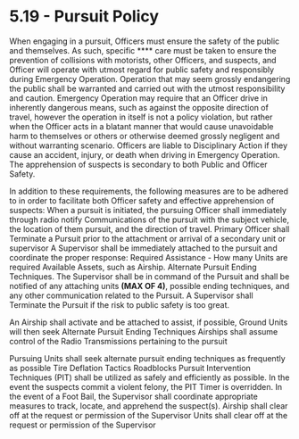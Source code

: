 # 5.19 - Pursuit Policy

When engaging in a pursuit, Officers must ensure the safety of the public and themselves. As such, specific **** care must be taken to ensure the prevention of collisions with motorists, other Officers, and suspects, and Officer will operate with utmost regard for public safety and responsibly during Emergency Operation. Operation that may seem grossly endangering the public shall be warranted and carried out with the utmost responsibility and caution. Emergency Operation may require that an Officer drive in inherently dangerous means, such as against the opposite direction of travel, however the operation in itself is not a policy violation, but rather when the Officer acts in a blatant manner that would cause unavoidable harm to themselves or others or otherwise deemed grossly negligent and without warranting scenario. Officers are liable to Disciplinary Action if they cause an accident, injury, or death when driving in Emergency Operation. The apprehension of suspects is secondary to both Public and Officer Safety.

In addition to these requirements, the following measures are to be adhered to in order to facilitate both Officer safety and effective apprehension of suspects: When a pursuit is initiated, the pursuing Officer shall immediately through radio notify Communications of the pursuit with the subject vehicle, the location of them pursuit, and the direction of travel. Primary Officer shall Terminate a Pursuit prior to the attachment or arrival of a secondary unit or supervisor A Supervisor shall be immediately attached to the pursuit and coordinate the proper response: Required Assistance - How many Units are required Available Assets, such as Airship. Alternate Pursuit Ending Techniques. The Supervisor shall be in command of the Pursuit and shall be notified of any attaching units **(MAX OF 4)**, possible ending techniques, and any other communication related to the Pursuit. A Supervisor shall Terminate the Pursuit if the risk to public safety is too great.

An Airship shall activate and be attached to assist, if possible, Ground Units will then seek Alternate Pursuit Ending Techniques Airships shall assume control of the Radio Transmissions pertaining to the pursuit

Pursuing Units shall seek alternate pursuit ending techniques as frequently as possible Tire Deflation Tactics Roadblocks Pursuit Intervention Techniques (PIT) shall be utilized as safely and efficiently as possible. In the event the suspects commit a violent felony, the PIT Timer is overridden. In the event of a Foot Bail, the Supervisor shall coordinate appropriate measures to track, locate, and apprehend the suspect(s). Airship shall clear off at the request or permission of the Supervisor Units shall clear off at the request or permission of the Supervisor
